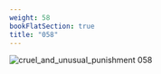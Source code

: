 ```yaml
---
weight: 58
bookFlatSection: true
title: "058"
---
```


![cruel_and_unusual_punishment 058 ](../../jpg/cup_058.jpg)


